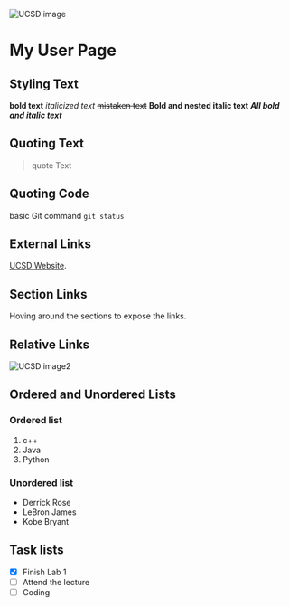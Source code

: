 ![UCSD image](https://ucsdnews.ucsd.edu/news_uploads/Resized_Geisel_Library_08.31.jpg)
# My User Page
## Styling Text
**bold text**
*italicized text*
~~mistaken text~~
**Bold and nested italic text**
***All bold and italic text***
## Quoting Text
> quote Text
## Quoting Code
basic Git command
`git status`
## External Links
[UCSD Website](https://ucsd.edu/).
## Section Links
Hoving around the sections to expose the links.
## Relative Links
![UCSD image2](https://polisci.ucsd.edu/_images/210115-Geisel-135DSC_7396-UCSanDiego-ErikJepsen_1.jpeg)
## Ordered and Unordered Lists
### Ordered list
1. c++
2. Java
3. Python
### Unordered list
- Derrick Rose
- LeBron James
- Kobe Bryant
## Task lists
- [x] Finish Lab 1
- [ ] Attend the lecture
- [ ] Coding
